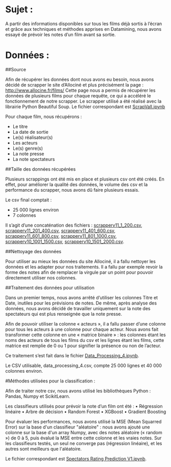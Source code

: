 # Sujet :

A partir des informations disponibles sur tous les films déjà sortis à l’écran et grâce aux techniques et méthodes apprises en Datamining, nous avons essayé de prévoir les notes d’un film avant sa sortie.

# Données :

##Source

Afin de récupérer les données dont nous avons eu besoin, nous avons décidé de scrapper le site d’Allociné et plus précisément la page : http://www.allocine.fr/films/
Cette page nous a permis de récupérer les données de plusieurs films pour chaque requête, ce qui a accéléré le fonctionnement de notre scrapper.
Le scrapper utilisé a été réalisé avec la librairie Python Beautiful Soup.
Le fichier correspondant est [ScrapVall.ipynb](https://github.com/Charif-C/allocine_ratings_prediction/blob/master/ScrapVall.ipynb)

Pour chaque film, nous récupérons :
-	Le titre
-	La date de sortie
-	Le(s) réalisateur(s)
-	Les acteurs
-	Le(s) genre(s)
-	La note presse
-	La note spectateurs

##Taille des données récupérées

Plusieurs scrappings ont été mis en place et plusieurs csv ont été créés. En effet, pour améliorer la qualité des données, le volume des csv et la performance du scrapper, nous avons dû faire plusieurs essais.

Le csv final comptait :
-	25 000 lignes environ
-	7 colonnes

Il s’agit d’une concaténation des fichiers : [scrapperv11_1_200.csv](https://github.com/Charif-C/allocine_ratings_prediction/blob/master/scrapperv11_1_200.csv), [scrapperv11_201_400.csv](https://github.com/Charif-C/allocine_ratings_prediction/blob/master/scrapperv11_201_400.csv), [scrapperv11_401_600.csv](https://github.com/Charif-C/allocine_ratings_prediction/blob/master/scrapperv11_401_600.csv), [scrapperv11_601_800.csv](https://github.com/Charif-C/allocine_ratings_prediction/blob/master/scrapperv11_601_800.csv), [scrapperv11_801_1000.csv](https://github.com/Charif-C/allocine_ratings_prediction/blob/master/scrapperv11_801_1000.csv), [scrapperv10_1001_1500.csv](https://github.com/Charif-C/allocine_ratings_prediction/blob/master/scrapperv11_1001_1500.csv), [scrapperv10_1501_2000.csv](https://github.com/Charif-C/allocine_ratings_prediction/blob/master/scrapperv10_1501_2000.csv).

##Nettoyage des données

Pour utiliser au mieux les données du site Allociné, il a fallu nettoyer les données et les adapter pour nos traitements.
Il a fallu par exemple revoir la forme des notes afin de remplacer la virgule par un point pour pouvoir directement utiliser nos colonnes.

##Traitement des données pour utilisation

Dans un premier temps, nous avons arrêté d’utiliser les colonnes Titre et Date, inutiles pour les prévisions de notes. De même, après analyse des données, nous avons décidé de travailler uniquement sur la note des spectateurs qui est plus renseignée que la note presse.

Afin de pouvoir utiliser la colonne « acteurs », il a fallu passer d’une colonne pour tous les acteurs à une colonne pour chaque acteur. Nous avons fait transformer cette colonne en une « matrice binaire » : les colonnes étant les noms des acteurs de tous les films du csv et les lignes étant les films, cette matrice est remplie de 0 ou 1 pour signifier la présence ou non de l’acteur.

Ce traitement s’est fait dans le fichier [Data_Processing_4.ipynb](https://github.com/Charif-C/allocine_ratings_prediction/blob/master/Data_Processing_4.ipynb).

Le CSV utilisable, data_processing_4.csv, compte 25 000 lignes et 40 000 colonnes environ.

#Méthodes utilisées pour la classification :

Afin de traiter notre csv, nous avons utilisé les bibliothèques Python : Pandas, Numpy et ScikitLearn.

Les classifieurs utilisés pour prévoir la note d’un film ont été :
•	Régression linéaire
•	Arbre de décision
•	Random Forest
•	XGBoost
•	Gradient Boosting

Pour évaluer les performances, nous avons utilisé la MSE (Mean Squarred Error) sur la base d'un classifieur "aléatoire" : nous avons ajouté une colonne sur la base d'un array Numpy, avec des notes aléatoire (« random ») de 0 à 5, puis évalué la MSE entre cette colonne et les vraies notes.
Sur les classifieurs testés, un seul ne converge pas (régression linéaire), et les autres sont meilleurs que l'aléatoire.

Le fichier correspondant est [Spectators Rating Prediction V1.ipynb](https://github.com/Charif-C/allocine_ratings_prediction/blob/master/Spectators%20Rating%20Prediction%20V1.ipynb).

